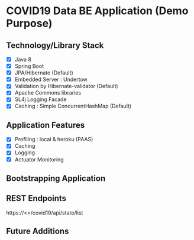 # COVID19 Data BE Application (Demo Purpose)

## Technology/Library Stack
- [x] Java 8
- [x] Spring Boot
- [x] JPA/Hibernate (Default)
- [x] Embedded Server : Undertow
- [x] Validation by Hibernate-validator (Default)
- [x] Apache Commons libraries
- [x] SL4j Logging Facade
- [x] Caching : Simple ConcurrentHashMap (Default)

## Application Features
- [x] Profiling : local & heroku (PAAS) 
- [x] Caching
- [x] Logging
- [x] Actuator Monitoring

## Bootstrapping Application

## REST Endpoints

https://<<HOST>>/covid19/api/state/list

## Future Additions
